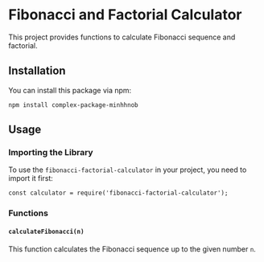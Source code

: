 <h1>Fibonacci and Factorial Calculator</h1>

<p>This project provides functions to calculate Fibonacci sequence and factorial.</p>

<h2>Installation</h2>

<p>You can install this package via npm:</p>

<pre><code>npm install complex-package-minhhnob</code></pre>

<h2>Usage</h2>

<h3>Importing the Library</h3>

<p>To use the <code>fibonacci-factorial-calculator</code> in your project, you need to import it first:</p>

<pre><code>const calculator = require('fibonacci-factorial-calculator');</code></pre>

<h3>Functions</h3>

<h4><code>calculateFibonacci(n)</code></h4>

<p>This function calculates the Fibonacci sequence up to the given number <code>n</code>.</p>
